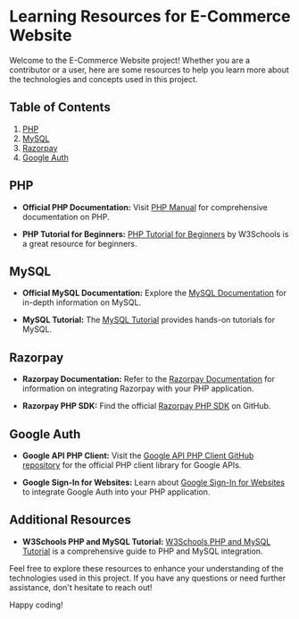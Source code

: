 # Learning Resources for E-Commerce Website

Welcome to the E-Commerce Website project! Whether you are a contributor or a user, here are some resources to help you learn more about the technologies and concepts used in this project.

## Table of Contents

1. [PHP](#php)
2. [MySQL](#mysql)
3. [Razorpay](#razorpay)
4. [Google Auth](#google-auth)

## PHP

- **Official PHP Documentation:** Visit [PHP Manual](https://www.php.net/manual/en/) for comprehensive documentation on PHP.

- **PHP Tutorial for Beginners:** [PHP Tutorial for Beginners](https://www.w3schools.com/php/) by W3Schools is a great resource for beginners.

## MySQL

- **Official MySQL Documentation:** Explore the [MySQL Documentation](https://dev.mysql.com/doc/) for in-depth information on MySQL.

- **MySQL Tutorial:** The [MySQL Tutorial](https://www.mysqltutorial.org/) provides hands-on tutorials for MySQL.

## Razorpay

- **Razorpay Documentation:** Refer to the [Razorpay Documentation](https://razorpay.com/docs/) for information on integrating Razorpay with your PHP application.

- **Razorpay PHP SDK:** Find the official [Razorpay PHP SDK](https://github.com/razorpay/razorpay-php) on GitHub.

## Google Auth

- **Google API PHP Client:** Visit the [Google API PHP Client GitHub repository](https://github.com/googleapis/google-api-php-client) for the official PHP client library for Google APIs.

- **Google Sign-In for Websites:** Learn about [Google Sign-In for Websites](https://developers.google.com/identity/sign-in/web/sign-in) to integrate Google Auth into your PHP application.

## Additional Resources

- **W3Schools PHP and MySQL Tutorial:** [W3Schools PHP and MySQL Tutorial](https://www.w3schools.com/php/php_mysql_intro.asp) is a comprehensive guide to PHP and MySQL integration.

Feel free to explore these resources to enhance your understanding of the technologies used in this project. If you have any questions or need further assistance, don't hesitate to reach out!

Happy coding!
